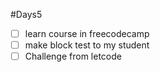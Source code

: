 #Days5
- [ ] learn course in freecodecamp
- [ ] make block test to my student
- [ ] Challenge from letcode
